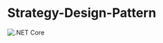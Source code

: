 # Strategy-Design-Pattern

![.NET Core](https://github.com/PratyushAnand08/Strategy-Design-Pattern/workflows/.NET%20Core/badge.svg)
